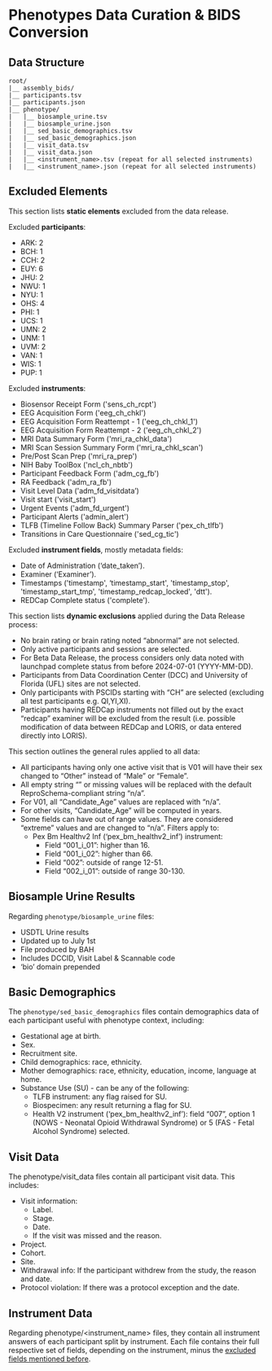 # Phenotypes Data Curation & BIDS Conversion

## Data Structure
```
root/
|__ assembly_bids/
|__ participants.tsv
|__ participants.json
|__ phenotype/
|   |__ biosample_urine.tsv
|   |__ biosample_urine.json
|   |__ sed_basic_demographics.tsv
|   |__ sed_basic_demographics.json
|   |__ visit_data.tsv
|   |__ visit_data.json
|   |__ <instrument_name>.tsv (repeat for all selected instruments)
|   |__ <instrument_name>.json (repeat for all selected instruments)
```

## Excluded Elements
This section lists **static elements** excluded from the data release.

Excluded **participants**:

- ARK: 2  
- BCH: 1  
- CCH: 2  
- EUY: 6  
- JHU: 2  
- NWU: 1  
- NYU: 1  
- OHS: 4  
- PHI: 1  
- UCS: 1  
- UMN: 2  
- UNM: 1  
- UVM: 2  
- VAN: 1  
- WIS: 1  
- PUP: 1

Excluded **instruments**:

- Biosensor Receipt Form ('sens_ch_rcpt')  
- EEG Acquisition Form ('eeg_ch_chkl')  
- EEG Acquisition Form Reattempt - 1 ('eeg_ch_chkl_1')  
- EEG Acquisition Form Reattempt - 2 ('eeg_ch_chkl_2')  
- MRI Data Summary Form ('mri_ra_chkl_data')  
- MRI Scan Session Summary Form ('mri_ra_chkl_scan')  
- Pre/Post Scan Prep ('mri_ra_prep')  
- NIH Baby ToolBox ('ncl_ch_nbtb')  
- Participant Feedback Form ('adm_cg_fb')  
- RA Feedback ('adm_ra_fb')  
- Visit Level Data ('adm_fd_visitdata’)  
- Visit start ('visit_start')  
- Urgent Events ('adm_fd_urgent')  
- Participant Alerts ('admin_alert')  
- TLFB (Timeline Follow Back) Summary Parser ('pex_ch_tlfb')  
- Transitions in Care Questionnaire ('sed_cg_tic')

Excluded **instrument fields**, mostly metadata fields:

- Date of Administration (‘date_taken’).  
- Examiner (‘Examiner’).  
- Timestamps ('timestamp', ‘timestamp_start', 'timestamp_stop', 'timestamp_start_tmp', 'timestamp_redcap_locked', 'dtt').  
- REDCap Complete status ('complete').

This section lists **dynamic exclusions** applied during the Data Release process:

- No brain rating or brain rating noted “abnormal” are not selected.  
- Only active participants and sessions are selected.  
- For Beta Data Release, the process considers only data noted with launchpad complete status from before 2024-07-01 (YYYY-MM-DD).  
- Participants from Data Coordination Center (DCC) and University of Florida (UFL) sites are not selected.  
- Only participants with PSCIDs starting with “CH” are selected (excluding all test participants e.g. QI,YI,XI).  
- Participants having REDCap instruments not filled out by the exact “redcap” examiner will be excluded from the result (i.e. possible modification of data between REDCap and LORIS, or data entered directly into LORIS).

This section outlines the general rules applied to all data:

- All participants having only one active visit that is V01 will have their sex changed to “Other” instead of “Male” or “Female”.  
- All empty string “” or missing values will be replaced with the default ReproSchema-compliant string “n/a”.  
- For V01, all “Candidate_Age” values are replaced with “n/a”.  
- For other visits, “Candidate_Age” will be computed in years.  
- Some fields can have out of range values. They are considered “extreme” values and are changed to “n/a”. Filters apply to:  
  - Pex Bm Healthv2 Inf (‘pex_bm_healthv2_inf’) instrument:  
    - Field “001_i_01”: higher than 16.  
    - Field “001_i_02”: higher than 66.  
    - Field “002”: outside of range 12-51.  
    - Field “002_i_01”: outside of range 30-130.

## Biosample Urine Results
Regarding `phenotype/biosample_urine` files:

- USDTL Urine results   
- Updated up to July 1st  
- File produced by BAH  
- Includes DCCID, Visit Label & Scannable code  
- ‘bio’ domain prepended

## Basic Demographics
The `phenotype/sed_basic_demographics` files contain demographics data of each participant useful with phenotype context, including:

- Gestational age at birth.  
- Sex.  
- Recruitment site.  
- Child demographics: race, ethnicity.  
- Mother demographics: race, ethnicity, education, income, language at home.  
- Substance Use (SU) - can be any of the following:  
  - TLFB instrument: any flag raised for SU.  
  - Biospecimen: any result returning a flag for SU.  
  - Health V2 instrument (‘pex_bm_healthv2_inf’): field “007”, option 1 (NOWS - Neonatal Opioid Withdrawal Syndrome) or 5 (FAS - Fetal Alcohol Syndrome) selected.

## Visit Data
The phenotype/visit_data files contain all participant visit data. This includes:

- Visit information:  
  - Label.  
  - Stage.  
  - Date.  
  - If the visit was missed and the reason.  
- Project.  
- Cohort.  
- Site.  
- Withdrawal info: If the participant withdrew from the study, the reason and date.  
- Protocol violation: If there was a protocol exception and the date.

## Instrument Data
Regarding phenotype/<instrument_name> files, they contain all instrument answers of each participant split by instrument. Each file contains their full respective set of fields, depending on the instrument, minus the [excluded fields mentioned before](#excluded-elements). 
